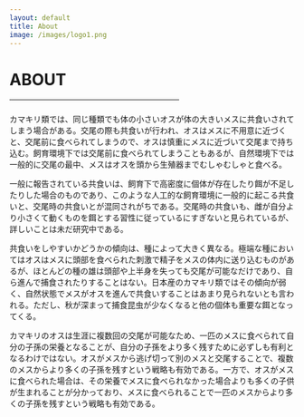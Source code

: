 ```yaml
---
layout: default
title: About
image: /images/logo1.png
---
```

<h1>ABOUT</h1>
<hr size="5" width="300">
<section id="main_content" class="inner">
<h3></h3>
<p class="bs" id="lp">
カマキリ類では、同じ種類でも体の小さいオスが体の大きいメスに共食いされてしまう場合がある。交尾の際も共食いが行われ、オスはメスに不用意に近づくと、交尾前に食べられてしまうので、オスは慎重にメスに近づいて交尾まで持ち込む。飼育環境下では交尾前に食べられてしまうこともあるが、自然環境下では一般的に交尾の最中、メスはオスを頭から生殖器までむしゃむしゃと食べる。
</p>
<p class="bs" id="lp">
一般に報告されている共食いは、飼育下で高密度に個体が存在したり餌が不足したりした場合のものであり、このような人工的な飼育環境に一般的に起こる共食いと、交尾時の共食いとが混同されがちである。交尾時の共食いも、雌が自分より小さくて動くものを餌とする習性に従っているにすぎないと見られているが、詳しいことは未だ研究中である。
</p>
<p class="bs" id="lp">
共食いをしやすいかどうかの傾向は、種によって大きく異なる。極端な種においてはオスはメスに頭部を食べられた刺激で精子をメスの体内に送り込むものがあるが、ほとんどの種の雄は頭部や上半身を失っても交尾が可能なだけであり、自ら進んで捕食されたりすることはない。日本産のカマキリ類ではその傾向が弱く、自然状態でメスがオスを進んで共食いすることはあまり見られないとも言われる。ただし、秋が深まって捕食昆虫が少なくなると他の個体も重要な餌となってくる。
</p>
<p class="bs" id="lp">
カマキリのオスは生涯に複数回の交尾が可能なため、一匹のメスに食べられて自分の子孫の栄養となることが、自分の子孫をより多く残すために必ずしも有利となるわけではない。オスがメスから逃げ切って別のメスと交尾することで、複数のメスからより多くの子孫を残すという戦略も有効である。一方で、オスがメスに食べられた場合は、その栄養でメスに食べられなかった場合よりも多くの子供が生まれることが分かっており、メスに食べられることで一匹のメスからより多くの子孫を残すという戦略も有効である。
</p>
</section>





